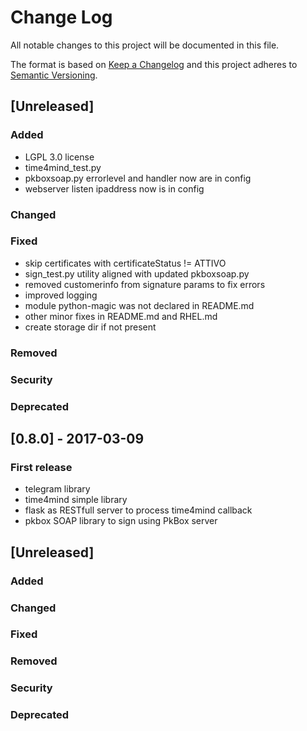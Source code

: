 # Change Log
All notable changes to this project will be documented in this file.

The format is based on [Keep a Changelog](http://keepachangelog.com/)
and this project adheres to [Semantic Versioning](http://semver.org/).

## [Unreleased]
### Added
- LGPL 3.0 license
- time4mind_test.py
- pkboxsoap.py errorlevel and handler now are in config
- webserver listen ipaddress now is in config
### Changed
### Fixed
- skip certificates with certificateStatus != ATTIVO
- sign_test.py utility aligned with updated pkboxsoap.py
- removed customerinfo from signature params to fix errors
- improved logging 
- module python-magic was not declared in README.md
- other minor fixes in README.md and RHEL.md
- create storage dir if not present
### Removed
### Security
### Deprecated


## [0.8.0] - 2017-03-09
### First release
- telegram library
- time4mind simple library
- flask as RESTfull server to process time4mind callback
- pkbox SOAP library to sign using PkBox server


## [Unreleased]
### Added
### Changed
### Fixed
### Removed
### Security
### Deprecated


